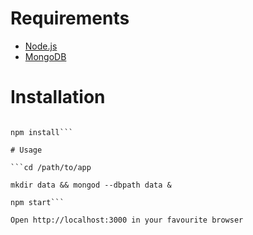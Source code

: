 # Requirements

* [Node.js](http://nodejs.org/)
* [MongoDB](http://www.mongodb.org/)

# Installation

```cd /path/to/app

npm install```

# Usage

```cd /path/to/app

mkdir data && mongod --dbpath data &

npm start```

Open http://localhost:3000 in your favourite browser